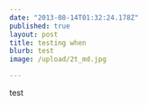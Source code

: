 ```yaml
---
date: "2013-08-14T01:32:24.178Z"
published: true
layout: post
title: testing when
blurb: test
image: /upload/2t_md.jpg

---
```


test
